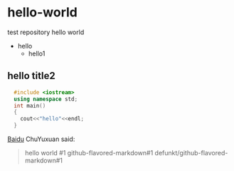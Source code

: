 # hello-world
test repository
hello world
* hello
  * hello1
## hello title2
```C++
  #include <iostream>
  using namespace std;
  int main()
  {
    cout<<"hello"<<endl;
  }
```
[Baidu]("www.baidu.com")
ChuYuxuan said:
> hello world
#1
github-flavored-markdown#1
defunkt/github-flavored-markdown#1
